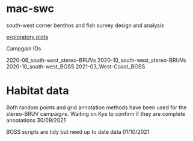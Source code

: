 # mac-swc
south-west corner benthos and fish survey design and analysis


[exploratory plots](https://docs.google.com/presentation/d/1sUfVNqy8GYnBOGQgSM5v00jAd4EBLy-1FJi1RBjHTYU/edit?usp=sharing)


Campgain IDs

2020-06_south-west_stereo-BRUVs
2020-10_south-west_stereo-BRUVs
2020-10_south-west_BOSS
2021-03_West-Coast_BOSS

# Habitat data
Both random points and grid annotation methods have been used for the stereo-BRUV campaigns.
Waiting on Kye to confirm if they are complete annotations 30/09/2021

BOSS scripts are tidy but need up to date data 01/10/2021